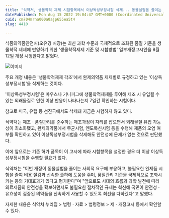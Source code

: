 ```yaml
---
title: "식약처, 생물학적 제제 시험항목에서 이상독성부정시험 삭제... 동물실험을 줄이는 사회적 요구에 부응"
datePublished: Mon Aug 15 2022 19:04:47 GMT+0000 (Coordinated Universal Time)
cuid: cm704mrna000a0ajp655ea5t4
slug: 4410

---
```



식품의약품안전처(오유경 처장)는 최신 과학 수준과 국제적으로 조화된 품질 기준을 생물학적 제제에 반영하기 위한 '생물학적제제 기준 및 시험방법' 일부개정고시안을 8월 12일 개정 시행한다고 밝혔다.

![이미지](https://cdn.hashnode.com/res/hashnode/image/upload/v1739256865750/0d3e70aa-7600-4a93-922e-307e50f10fa3.jpeg)

주요 개정 내용은 '생물학적제제 각조'에서 완제의약품 제제별로 규정하고 있는 '이상독성부정시험'을 삭제하는 것이다.

'이상독성부정시험'은 마우스나 기니피그에 생물학적제제를 투여해 제조 시 유입될 수 있는 외래물질로 인한 이상 반응이 나타나는지 7일간 확인하는 시험이다.

참고로 미국, 유럽 등 선진국에서도 삭제돼 지금은 시험하지 않고 있다.

식약처는 제조ㆍ품질관리를 준수하는 제조과정이 자리를 잡으면서 외래물질 유입 가능성이 최소화됐고, 완제의약품에서 무균시험, 엔도톡신시험 등을 수행해 제품의 오염 여부를 확인하고 있어 이상독성부정시험을 삭제해도 안전성에 문제가 없는 것으로 판단했다.

이에 앞으로는 기존 허가 품목이 이 고시에 따라 시험항목을 설정한 경우 더 이상 이상독성부정시험을 수행할 필요가 없다.

식약처는 "이번 개정이 동물실험을 줄이는 사회적 요구에 부응하고, 불필요한 완제품 시험을 줄여 비용 절감과 신속한 출하에 도움을 주며, 품질관리 기준을 국제적으로 조화시키는 등의 기대효과가 있다고 평가한다"며 "앞으로도 시대의 흐름과 과학 발전에 따라 의료제품의 안전성을 확보하면서도 불필요한 절차적인 규제는 혁신해 국민이 안전성ㆍ유효성이 검증된 의약품을 신속하게 사용할 수 있도록 최선을 다하겠다"고 말했다.

자세한 내용은 식약처 누리집 > 법령ㆍ자료 > 법령정보 > 제ㆍ개정고시 등에서 확인할 수 있다.
